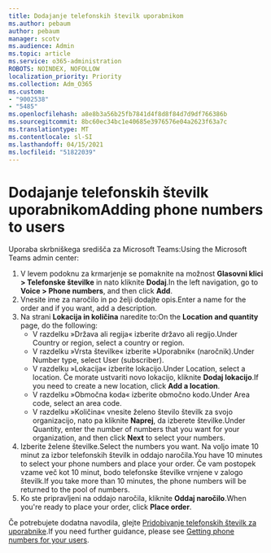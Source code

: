```yaml
---
title: Dodajanje telefonskih številk uporabnikom
ms.author: pebaum
author: pebaum
manager: scotv
ms.audience: Admin
ms.topic: article
ms.service: o365-administration
ROBOTS: NOINDEX, NOFOLLOW
localization_priority: Priority
ms.collection: Adm_O365
ms.custom:
- "9002538"
- "5485"
ms.openlocfilehash: a8e8b3a56b25fb7841d4f8d8f84d7d9df766386b
ms.sourcegitcommit: 8bc60ec34bc1e40685e3976576e04a2623f63a7c
ms.translationtype: MT
ms.contentlocale: sl-SI
ms.lasthandoff: 04/15/2021
ms.locfileid: "51822039"
---
```

# <a name="adding-phone-numbers-to-users"></a><span data-ttu-id="43196-102">Dodajanje telefonskih številk uporabnikom</span><span class="sxs-lookup"><span data-stu-id="43196-102">Adding phone numbers to users</span></span>

<span data-ttu-id="43196-103">Uporaba skrbniškega središča za Microsoft Teams:</span><span class="sxs-lookup"><span data-stu-id="43196-103">Using the Microsoft Teams admin center:</span></span>

1. <span data-ttu-id="43196-104">V levem podoknu za krmarjenje se pomaknite na možnost **Glasovni klici > Telefonske številke** in nato kliknite **Dodaj**.</span><span class="sxs-lookup"><span data-stu-id="43196-104">In the left navigation, go to **Voice > Phone numbers**, and then click **Add**.</span></span>
2. <span data-ttu-id="43196-105">Vnesite ime za naročilo in po želji dodajte opis.</span><span class="sxs-lookup"><span data-stu-id="43196-105">Enter a name for the order and if you want, add a description.</span></span>
3. <span data-ttu-id="43196-106">Na strani **Lokacija in količina** naredite to:</span><span class="sxs-lookup"><span data-stu-id="43196-106">On the **Location and quantity** page, do the following:</span></span>
    - <span data-ttu-id="43196-107">V razdelku »Država ali regija« izberite državo ali regijo.</span><span class="sxs-lookup"><span data-stu-id="43196-107">Under Country or region, select a country or region.</span></span>
    - <span data-ttu-id="43196-108">V razdelku »Vrsta številke« izberite »Uporabnik« (naročnik).</span><span class="sxs-lookup"><span data-stu-id="43196-108">Under Number type, select User (subscriber).</span></span>
    - <span data-ttu-id="43196-109">V razdelku »Lokacija« izberite lokacijo.</span><span class="sxs-lookup"><span data-stu-id="43196-109">Under Location, select a location.</span></span> <span data-ttu-id="43196-110">Če morate ustvariti novo lokacijo, kliknite **Dodaj lokacijo**.</span><span class="sxs-lookup"><span data-stu-id="43196-110">If you need to create a new location, click **Add a location**.</span></span>
    - <span data-ttu-id="43196-111">V razdelku »Območna koda« izberite območno kodo.</span><span class="sxs-lookup"><span data-stu-id="43196-111">Under Area code, select an area code.</span></span>
    - <span data-ttu-id="43196-112">V razdelku »Količina« vnesite želeno število številk za svojo organizacijo, nato pa kliknite **Naprej**, da izberete številke.</span><span class="sxs-lookup"><span data-stu-id="43196-112">Under Quantity, enter the number of numbers that you want for your organization, and then click **Next** to select your numbers.</span></span>
4. <span data-ttu-id="43196-113">Izberite želene številke.</span><span class="sxs-lookup"><span data-stu-id="43196-113">Select the numbers you want.</span></span> <span data-ttu-id="43196-114">Na voljo imate 10 minut za izbor telefonskih številk in oddajo naročila.</span><span class="sxs-lookup"><span data-stu-id="43196-114">You have 10 minutes to select your phone numbers and place your order.</span></span> <span data-ttu-id="43196-115">Če vam postopek vzame več kot 10 minut, bodo telefonske številke vrnjene v zalogo številk.</span><span class="sxs-lookup"><span data-stu-id="43196-115">If you take more than 10 minutes, the phone numbers will be returned to the pool of numbers.</span></span>
5. <span data-ttu-id="43196-116">Ko ste pripravljeni na oddajo naročila, kliknite **Oddaj naročilo**.</span><span class="sxs-lookup"><span data-stu-id="43196-116">When you're ready to place your order, click **Place order**.</span></span>

<span data-ttu-id="43196-117">Če potrebujete dodatna navodila, glejte [Pridobivanje telefonskih številk za uporabnike](https://docs.microsoft.com/microsoftteams/getting-phone-numbers-for-your-users).</span><span class="sxs-lookup"><span data-stu-id="43196-117">If you need further guidance, please see [Getting phone numbers for your users](https://docs.microsoft.com/microsoftteams/getting-phone-numbers-for-your-users).</span></span>
